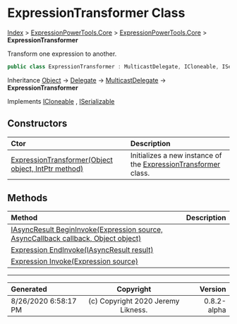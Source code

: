 ﻿# ExpressionTransformer Class

[Index](../index.md) > [ExpressionPowerTools.Core](ExpressionPowerTools.Core.a.md) > [ExpressionPowerTools.Core](ExpressionPowerTools.Core.n.md) > **ExpressionTransformer**

Transform one expression to another.

```csharp
public class ExpressionTransformer : MulticastDelegate, ICloneable, ISerializable
```

Inheritance [Object](https://docs.microsoft.com/dotnet/api/system.object) → [Delegate](https://docs.microsoft.com/dotnet/api/system.delegate) → [MulticastDelegate](https://docs.microsoft.com/dotnet/api/system.multicastdelegate) → **ExpressionTransformer**

Implements  [ICloneable](https://docs.microsoft.com/dotnet/api/system.icloneable) ,  [ISerializable](https://docs.microsoft.com/dotnet/api/system.runtime.serialization.iserializable) 

## Constructors

| Ctor | Description |
| :-- | :-- |
| [ExpressionTransformer(Object object, IntPtr method)](ExpressionPowerTools.Core.ExpressionTransformer.ctor.md#expressiontransformerobject-object-intptr-method) | Initializes a new instance of the [ExpressionTransformer](ExpressionPowerTools.Core.ExpressionTransformer.cs.md) class. |
## Methods

| Method | Description |
| :-- | :-- |
| [IAsyncResult BeginInvoke(Expression source, AsyncCallback callback, Object object)](ExpressionPowerTools.Core.ExpressionTransformer.BeginInvoke.m.md) |  |
| [Expression EndInvoke(IAsyncResult result)](ExpressionPowerTools.Core.ExpressionTransformer.EndInvoke.m.md) |  |
| [Expression Invoke(Expression source)](ExpressionPowerTools.Core.ExpressionTransformer.Invoke.m.md) |  |

---

| Generated | Copyright | Version |
| :-- | :-: | --: |
| 8/26/2020 6:58:17 PM | (c) Copyright 2020 Jeremy Likness. | 0.8.2-alpha |
